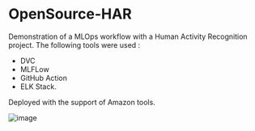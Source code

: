 # OpenSource-HAR
Demonstration of a MLOps workflow with a Human Activity Recognition project. The following tools were used : 
  - DVC
  - MLFLow
  - GitHub Action
  - ELK Stack. 

Deployed with the support of Amazon tools.

![image](https://user-images.githubusercontent.com/15814181/145186546-d0bccdac-dbda-4873-a9b2-636cc030ecdc.png)
